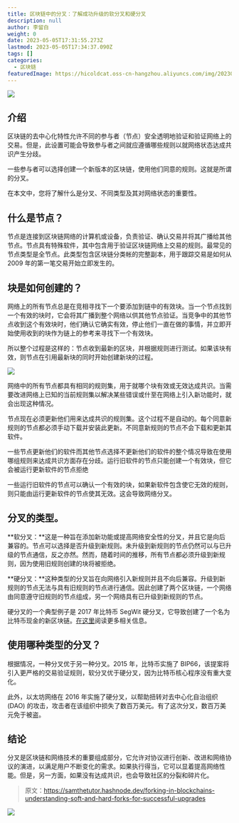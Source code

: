 ```yaml
---
title: 区块链中的分叉：了解成功升级的软分叉和硬分叉
description: null
author: 李留白
weight: 0
date: 2023-05-05T17:31:55.273Z
lastmod: 2023-05-05T17:34:37.090Z
tags: []
categories:
  - 区块链
featuredImage: https://hicoldcat.oss-cn-hangzhou.aliyuncs.com/img/20230506013204.png
---
```


![](https://hicoldcat.oss-cn-hangzhou.aliyuncs.com/img/20230506013204.png)

## 介绍

区块链的去中心化特性允许不同的参与者（节点）安全透明地验证和验证网络上的交易。但是，此设置可能会导致参与者之间就应遵循哪些规则以就网络状态达成共识产生分歧。

一些参与者可以选择创建一个新版本的区块链，使用他们同意的规则。这就是所谓的分叉。

在本文中，您将了解什么是分叉、不同类型及其对网络状态的重要性。

## 什么是节点？

节点是连接到区块链网络的计算机或设备，负责验证、确认交易并将其广播给其他节点。节点具有特殊软件，其中包含用于验证区块链网络上交易的规则。最常见的节点类型是全节点。此类型包含区块链分类帐的完整副本，用于跟踪交易是如何从 2009 年的第一笔交易开始立即发生的。

## 块是如何创建的？

网络上的所有节点总是在竞相寻找下一个要添加到链中的有效块。当一个节点找到一个有效的块时，它会将其广播到整个网络以供其他节点验证。当竞争中的其他节点收到这个有效块时，他们确认它确实有效，停止他们一直在做的事情，并立即开始使用收到的块作为链上的参考来寻找下一个有效块。

所以整个过程是这样的：节点收到最新的区块，并根据规则进行测试。如果该块有效，则节点在引用最新块的同时开始创建新块的过程。

![](https://hicoldcat.oss-cn-hangzhou.aliyuncs.com/img/20230506013244.png)

网络中的所有节点都具有相同的规则集，用于就哪个块有效或无效达成共识。当需要改进网络上已知的当前规则集以解决某些错误或什至在网络上引入新功能时，就会出现这种情况。

节点现在必须更新他们用来达成共识的规则集。这个过程不是自动的。每个同意新规则的节点都必须手动下载并安装此更新。不同意新规则的节点不会下载和更新其软件。

一些节点更新他们的软件而其他节点选择不更新他们的软件的整个情况导致在使用哪组规则来达成共识方面存在分歧。运行旧软件的节点只能创建一个有效块，但它会被运行更新软件的节点拒绝

一些运行旧软件的节点可以确认一个有效的块，如果新软件包含使它无效的规则，则只能由运行更新软件的节点使其无效。这会导致网络分叉。

## 分叉的类型。

**软分叉：**这是一种旨在添加新功能或提高网络安全性的分叉，并且它是向后兼容的。节点可以选择是否升级到新规则。未升级到新规则的节点仍然可以与已升级的节点通信，反之亦然。然而，随着时间的推移，所有节点都必须升级到新规则，因为使用旧规则创建的块将被拒绝。

**硬分叉：**这种类型的分叉旨在向网络引入新规则并且不向后兼容。升级到新规则的节点无法与具有旧规则的节点进行通信。因此创建了两个区块链，一个网络由同意遵守旧规则的节点组成，另一个网络具有已升级到新规则的节点。

硬分叉的一个典型例子是 2017 年比特币 SegWit 硬分叉，它导致创建了一个名为比特币现金的新区块链。[在这里](https://www.google.com/url?sa=t&rct=j&q=&esrc=s&source=web&cd=&cad=rja&uact=8&ved=2ahUKEwjSzpDD3YT-AhX_SvEDHXLRCPUQFnoECCUQAQ&url=https%3A%2F%2Fcointelegraph.com%2Fnews%2Fforks-in-the-road-2017-bitcoin-forks&usg=AOvVaw1BCwJLg5tCteEN-BH9qQnM)阅读更多相关信息。

## 使用哪种类型的分叉？

根据情况，一种分叉优于另一种分叉。2015 年，比特币实施了 BIP66，该提案将引入更严格的交易验证规则，软分叉优于硬分叉，因为比特币核心程序没有重大变化。

此外，以太坊网络在 2016 年实施了硬分叉，以帮助扭转对去中心化自治组织 (DAO) 的攻击，攻击者在该组织中损失了数百万美元。有了这次分叉，数百万美元免于被盗。

## 结论

分叉是区块链和网络技术的重要组成部分，它允许对协议进行创新、改进和网络协议的演进，以满足用户不断变化的需求。如果执行得当，它可以显着提高网络性能。但是，另一方面，如果没有达成共识，也会导致社区的分裂和碎片化。

> 原文：https://samthetutor.hashnode.dev/forking-in-blockchains-understanding-soft-and-hard-forks-for-successful-upgrades

![](https://hicoldcat.oss-cn-hangzhou.aliyuncs.com/img/my.png)